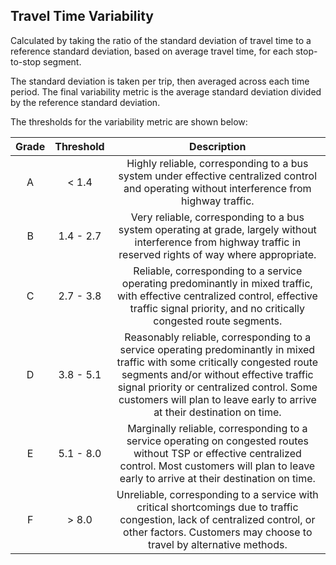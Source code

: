 ## Travel Time Variability

Calculated by taking the ratio of the standard deviation of travel time to a reference standard deviation, based on average travel time, for each stop-to-stop segment.

The standard deviation is taken per trip, then averaged across each time period. The final variability metric is the average standard deviation divided by the reference standard deviation.

The thresholds for the variability metric are shown below:

| Grade | Threshold |                                                                                                                                           Description                                                                                                                                           |
| :---: | :-------: | :---------------------------------------------------------------------------------------------------------------------------------------------------------------------------------------------------------------------------------------------------------------------------------------------: |
|   A   |   < 1.4   |                                                                           Highly reliable, corresponding to a bus system under effective centralized control and operating without interference from highway traffic.                                                                           |
|   B   | 1.4 - 2.7 |                                                                 Very reliable, corresponding to a bus system operating at grade, largely without interference from highway traffic in reserved rights of way where appropriate.                                                                 |
|   C   | 2.7 - 3.8 |                                                Reliable, corresponding to a service operating predominantly in mixed traffic, with effective centralized control, effective traffic signal priority, and no critically congested route segments.                                                |
|   D   | 3.8 - 5.1 | Reasonably reliable, corresponding to a service operating predominantly in mixed traffic with some critically congested route segments and/or without effective traffic signal priority or centralized control. Some customers will plan to leave early to arrive at their destination on time. |
|   E   | 5.1 - 8.0 |                                           Marginally reliable, corresponding to a service operating on congested routes without TSP or effective centralized control. Most customers will plan to leave early to arrive at their destination on time.                                           |
|   F   |   > 8.0   |                                               Unreliable, corresponding to a service with critical shortcomings due to traffic congestion, lack of centralized control, or other factors. Customers may choose to travel by alternative methods.                                                |
